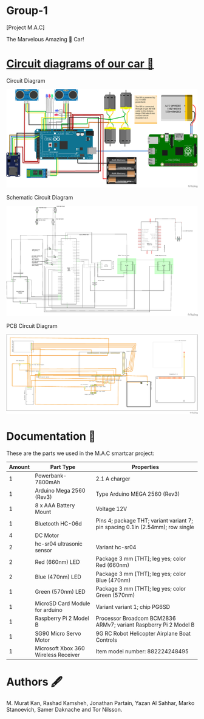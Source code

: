 # Group-1

 [Project M.A.C]

 The Marvelous Amazing 👀 Car!



# [Circuit diagrams of our car 🔎](https://github.com/DIT524-V17/group-1/tree/master/Circuit_Diagram)


  Circuit Diagram

![alt text](https://github.com/DIT524-V17/group-1/blob/master/Circuit_Diagram/Circuit_Diagram_for_SmartCar.png)

  Schematic Circuit Diagram

![alt text](https://github.com/DIT524-V17/group-1/blob/master/Circuit_Diagram/Schematic_Circuit_Diagram_for_SmartCar.png)

  PCB Circuit Diagram

![alt text](https://github.com/DIT524-V17/group-1/blob/master/Circuit_Diagram/PCB_Circuit_Diagram_for_SmartCar.png)



# Documentation 📘
 
These are the parts we used in the M.A.C smartcar project:

|  Amount	|  Part Type  | Properties  | 
|---	|---	|---	| 
|  1	|  Powerbank-7800mAh	  |  	2.1 A charger  |
|  1	| Arduino Mega 2560 (Rev3)	|  Type Arduino MEGA 2560 (Rev3)  |
|  1	|  8 x AAA Battery Mount |  	Voltage 12V  |
|  1	| Bluetooth HC-06d | 	Pins 4; package THT; variant variant 7; pin spacing 0.1in (2.54mm); row single  |
|  4 	| DC Motor  |   |
|  2  |  hc-sr04 ultrasonic sensor  | Variant hc-sr04  |
|  2	|  Red (660nm) LED  | Package 3 mm [THT]; leg yes; color Red (660nm)  |
|  2  |  Blue (470nm) LED	 | Package 3 mm [THT]; leg yes; color Blue (470nm)  |
|  1 	|  Green (570nm) LED  | Package 3 mm [THT]; leg yes; color Green (570nm)  |
|  1	|  MicroSD Card Module for arduino | Variant variant 1; chip PG6SD  |
|  1	| Raspberry Pi 2 Model B | Processor Broadcom BCM2836 ARMv7; variant Raspberry Pi 2 Model B  |
|  1	| SG90 Micro Servo Motor | 9G RC Robot Helicopter Airplane Boat Controls  |
|  1	| Microsoft Xbox 360 Wireless Receiver | Item model number: 882224248495  |


# Authors 🖋️

M. Murat Kan, Rashad Kamsheh, Jonathan Partain, Yazan Al Sahhar, Marko Stanoevich, Samer Daknache and Tor Nilsson.

